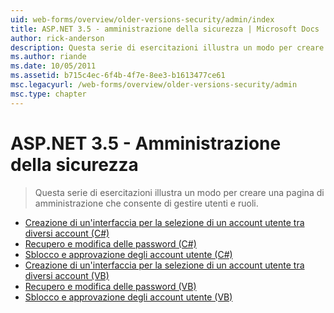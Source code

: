```yaml
---
uid: web-forms/overview/older-versions-security/admin/index
title: ASP.NET 3.5 - amministrazione della sicurezza | Microsoft Docs
author: rick-anderson
description: Questa serie di esercitazioni illustra un modo per creare una pagina di amministrazione che consente di gestire utenti e ruoli.
ms.author: riande
ms.date: 10/05/2011
ms.assetid: b715c4ec-6f4b-4f7e-8ee3-b1613477ce61
msc.legacyurl: /web-forms/overview/older-versions-security/admin
msc.type: chapter
---
```

<a name="aspnet-35---security-administration"></a>ASP.NET 3.5 - Amministrazione della sicurezza
====================
> Questa serie di esercitazioni illustra un modo per creare una pagina di amministrazione che consente di gestire utenti e ruoli.


- [Creazione di un'interfaccia per la selezione di un account utente tra diversi account (C#)](building-an-interface-to-select-one-user-account-from-many-cs.md)
- [Recupero e modifica delle password (C#)](recovering-and-changing-passwords-cs.md)
- [Sblocco e approvazione degli account utente (C#)](unlocking-and-approving-user-accounts-cs.md)
- [Creazione di un'interfaccia per la selezione di un account utente tra diversi account (VB)](building-an-interface-to-select-one-user-account-from-many-vb.md)
- [Recupero e modifica delle password (VB)](recovering-and-changing-passwords-vb.md)
- [Sblocco e approvazione degli account utente (VB)](unlocking-and-approving-user-accounts-vb.md)
